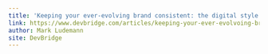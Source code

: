```yaml
---
title: 'Keeping your ever-evolving brand consistent: the digital style guide'
link: https://www.devbridge.com/articles/keeping-your-ever-evolvoing-brand-consistent-the-digital-style-guide/
author: Mark Ludemann
site: DevBridge
---
```

